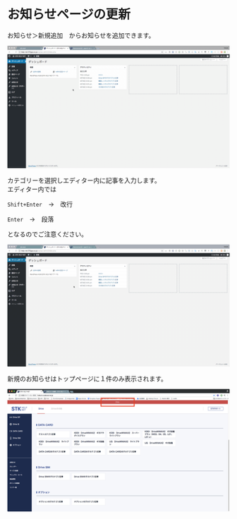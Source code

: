 # お知らせページの更新

お知らせ＞新規追加　からお知らせを追加できます。

![](../.gitbook/assets/2018-06-26-20.34.50.gif)

カテゴリーを選択しエディター内に記事を入力します。  
エディター内では  
  
`Shift+Enter`　→　改行  
  
`Enter`　→　段落  
  
となるのでご注意ください。

![&#x4E00;&#x9023;&#x306E;&#x6D41;&#x308C;](../.gitbook/assets/2018-06-26-20.47.05.gif)

新規のお知らせはトップページに１件のみ表示されます。

![](../.gitbook/assets/image%20%284%29.png)

